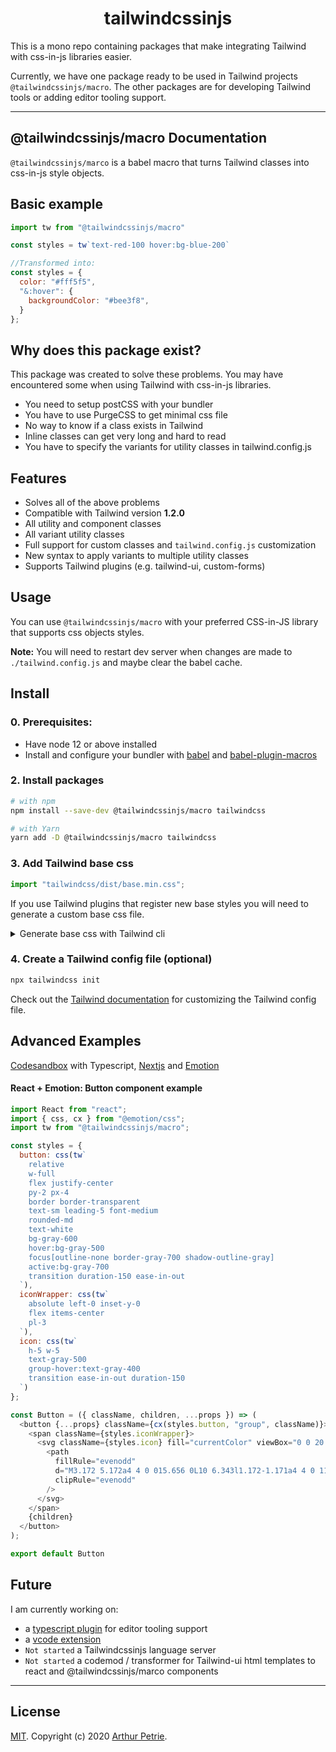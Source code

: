 <div align="center">
<h1>tailwindcssinjs</h1>
</div>

This is a mono repo containing packages that make integrating Tailwind with css-in-js libraries easier.

Currently, we have one package ready to be used in Tailwind projects `@tailwindcssinjs/macro`. The other packages are for developing Tailwind tools or adding editor tooling support.

---

## @tailwindcssinjs/macro Documentation

`@tailwindcssinjs/marco` is a babel macro that turns Tailwind classes into css-in-js style objects.

## Basic example
```js
import tw from "@tailwindcssinjs/macro"

const styles = tw`text-red-100 hover:bg-blue-200`

//Transformed into:
const styles = {
  color: "#fff5f5",
  "&:hover": {
    backgroundColor: "#bee3f8",
  }
};
```

## Why does this package exist?
This package was created to solve these problems. You may have encountered some when using Tailwind
with css-in-js libraries.
- You need to setup postCSS with your bundler
- You have to use PurgeCSS to get minimal css file
- No way to know if a class exists in Tailwind
- Inline classes can get very long and hard to read
- You have to specify the variants for utility classes in tailwind.config.js

## Features
- Solves all of the above problems
- Compatible with Tailwind version **1.2.0**
- All utility and component classes
- All variant utility classes
- Full support for custom classes and `tailwind.config.js` customization
- New syntax to apply variants to multiple utility classes
- Supports Tailwind plugins (e.g. tailwind-ui, custom-forms)

## Usage

You can use `@tailwindcssinjs/macro` with your preferred CSS-in-JS library that supports css objects styles.

**Note:** You will need to restart dev server when changes are made to `./tailwind.config.js` and maybe clear the babel cache.

## Install

### 0. Prerequisites:
- Have node 12 or above installed
- Install and configure your bundler with [babel](https://github.com/babel/babel) and [babel-plugin-macros](https://github.com/kentcdodds/babel-plugin-macros)

### 2. Install packages
```bash
# with npm
npm install --save-dev @tailwindcssinjs/macro tailwindcss

# with Yarn
yarn add -D @tailwindcssinjs/macro tailwindcss
```

### 3. Add Tailwind base css
```js
import "tailwindcss/dist/base.min.css";
```
If you use Tailwind plugins that register new base styles you will need to generate a custom base css file.
<details>
  <summary>Generate base css with Tailwind cli</summary>

#### 3.1 Create a tailwind.base.css file
```css
/* tailwind.base.css */
@tailwind base;
```
#### 3.2 Using Tailwind CLI

```bash
# Use the `npx tailwindcss help build` command to learn more about the various CLI options.
npx tailwindcss build tailwind.base.css -o base.css
```
**Tip:** add this command to your package.json scripts section

#### 3.3 Import base.css
```js
import "base.css";
```


</details>

### 4. Create a Tailwind config file (optional)
```bash
npx tailwindcss init
```
Check out the [Tailwind documentation](https://tailwindcss.com/docs/configuration) for customizing the Tailwind config file.

## Advanced Examples

[Codesandbox](https://codesandbox.io/s/tailwindcssinjsmacro-simple-example-wds6l) with Typescript, [Nextjs](https://nextjs.org/) and [Emotion](https://emotion.sh/docs/introduction)

#### React + Emotion: Button component example
```js
import React from "react";
import { css, cx } from "@emotion/css";
import tw from "@tailwindcssinjs/macro";

const styles = {
  button: css(tw`
    relative
    w-full
    flex justify-center
    py-2 px-4
    border border-transparent
    text-sm leading-5 font-medium
    rounded-md
    text-white
    bg-gray-600
    hover:bg-gray-500
    focus[outline-none border-gray-700 shadow-outline-gray]
    active:bg-gray-700
    transition duration-150 ease-in-out
  `),
  iconWrapper: css(tw`
    absolute left-0 inset-y-0
    flex items-center
    pl-3
  `),
  icon: css(tw`
    h-5 w-5
    text-gray-500
    group-hover:text-gray-400
    transition ease-in-out duration-150
  `)
};

const Button = ({ className, children, ...props }) => (
  <button {...props} className={cx(styles.button, "group", className)}>
    <span className={styles.iconWrapper}>
      <svg className={styles.icon} fill="currentColor" viewBox="0 0 20 20">
        <path
          fillRule="evenodd"
          d="M3.172 5.172a4 4 0 015.656 0L10 6.343l1.172-1.171a4 4 0 115.656 5.656L10 17.657l-6.828-6.829a4 4 0 010-5.656z"
          clipRule="evenodd"
        />
      </svg>
    </span>
    {children}
  </button>
);

export default Button
```

## Future

I am currently working on:
- a [typescript plugin](https://github.com/Arthie/tailwindcssinjs/tree/master/packages/typescript-plugin) for editor tooling support
- a [vcode extension](https://github.com/Arthie/tailwindcssinjs/tree/master/packages/vscode-extension)
- `Not started` a Tailwindcssinjs language server
- `Not started` a codemod / transformer for Tailwind-ui html templates to react and @tailwindcssinjs/marco components

---

## License

[MIT](LICENSE). Copyright (c) 2020 [Arthur Petrie](https://arthurpetrie.com/).
